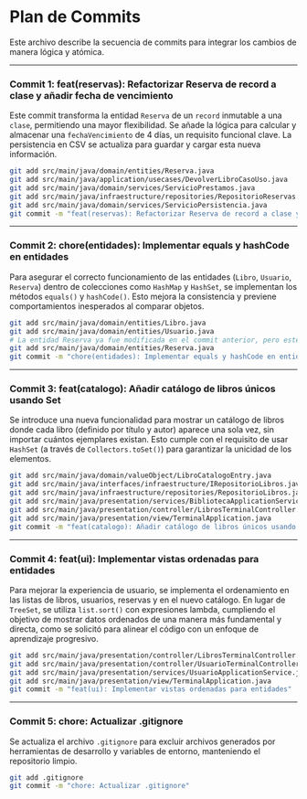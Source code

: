 # Plan de Commits

Este archivo describe la secuencia de commits para integrar los cambios de manera lógica y atómica.

---

### Commit 1: feat(reservas): Refactorizar Reserva de record a clase y añadir fecha de vencimiento

Este commit transforma la entidad `Reserva` de un `record` inmutable a una `clase`, permitiendo una mayor flexibilidad. Se añade la lógica para calcular y almacenar una `fechaVencimiento` de 4 días, un requisito funcional clave. La persistencia en CSV se actualiza para guardar y cargar esta nueva información.

```bash
git add src/main/java/domain/entities/Reserva.java
git add src/main/java/application/usecases/DevolverLibroCasoUso.java
git add src/main/java/domain/services/ServicioPrestamos.java
git add src/main/java/infraestructure/repositories/RepositorioReservas.java
git add src/main/java/domain/services/ServicioPersistencia.java
git commit -m "feat(reservas): Refactorizar Reserva de record a clase y añadir fecha de vencimiento"
```

---

### Commit 2: chore(entidades): Implementar equals y hashCode en entidades

Para asegurar el correcto funcionamiento de las entidades (`Libro`, `Usuario`, `Reserva`) dentro de colecciones como `HashMap` y `HashSet`, se implementan los métodos `equals()` y `hashCode()`. Esto mejora la consistencia y previene comportamientos inesperados al comparar objetos.

```bash
git add src/main/java/domain/entities/Libro.java
git add src/main/java/domain/entities/Usuario.java
# La entidad Reserva ya fue modificada en el commit anterior, pero este cambio es lógicamente parte de esta tarea.
git add src/main/java/domain/entities/Reserva.java
git commit -m "chore(entidades): Implementar equals y hashCode en entidades"
```

---

### Commit 3: feat(catalogo): Añadir catálogo de libros únicos usando Set

Se introduce una nueva funcionalidad para mostrar un catálogo de libros donde cada libro (definido por título y autor) aparece una sola vez, sin importar cuántos ejemplares existan. Esto cumple con el requisito de usar `HashSet` (a través de `Collectors.toSet()`) para garantizar la unicidad de los elementos.

```bash
git add src/main/java/domain/valueObject/LibroCatalogoEntry.java
git add src/main/java/interfaces/infraestructure/IRepositorioLibros.java
git add src/main/java/infraestructure/repositories/RepositorioLibros.java
git add src/main/java/presentation/services/BibliotecaApplicationService.java
git add src/main/java/presentation/controller/LibrosTerminalController.java
git add src/main/java/presentation/view/TerminalApplication.java
git commit -m "feat(catalogo): Añadir catálogo de libros únicos usando Set"
```

---

### Commit 4: feat(ui): Implementar vistas ordenadas para entidades

Para mejorar la experiencia de usuario, se implementa el ordenamiento en las listas de libros, usuarios, reservas y en el nuevo catálogo. En lugar de `TreeSet`, se utiliza `list.sort()` con expresiones lambda, cumpliendo el objetivo de mostrar datos ordenados de una manera más fundamental y directa, como se solicitó para alinear el código con un enfoque de aprendizaje progresivo.

```bash
git add src/main/java/presentation/controller/LibrosTerminalController.java
git add src/main/java/presentation/controller/UsuarioTerminalController.java
git add src/main/java/presentation/services/UsuarioApplicationService.java
git add src/main/java/presentation/view/TerminalApplication.java
git commit -m "feat(ui): Implementar vistas ordenadas para entidades"
```

---

### Commit 5: chore: Actualizar .gitignore

Se actualiza el archivo `.gitignore` para excluir archivos generados por herramientas de desarrollo y variables de entorno, manteniendo el repositorio limpio.

```bash
git add .gitignore
git commit -m "chore: Actualizar .gitignore"
```
